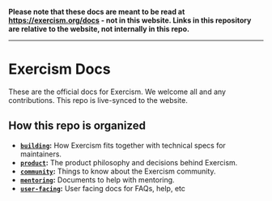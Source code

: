 **Please note that these docs are meant to be read at https://exercism.org/docs - not in this website. Links in this repository are relative to the website, not internally in this repo.**

---

# Exercism Docs

These are the official docs for Exercism.
We welcome all and any contributions.
This repo is live-synced to the website.

## How this repo is organized

- **[`building`](./building):** How Exercism fits together with technical specs for maintainers.
- **[`product`](./building/product):** The product philosophy and decisions behind Exercism.
- **[`community`](./community):** Things to know about the Exercism community.
- **[`mentoring`](./mentoring):** Documents to help with mentoring.
- **[`user-facing`](./using):** User facing docs for FAQs, help, etc
